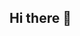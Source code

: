 ## Hi there 👋

<!--
**MG201028/MG201028** is a ✨ _special_ ✨ repository because its `README.md` (this file) appears on your GitHub profile.

Here are some ideas to get you started:

- 🔭 I’m currently working on some hobbys
- 🌱 I’m currently learning to do some new thinks 
- 👯 I’m looking to collaborate on work with my friends  
- 🤔 I’m looking for help with people
- 💬 Ask me about automotive products  
- 📫 How to reach me: dont do
- 😄 Pronouns:He ande Hes
- ⚡ Fun fact: I have a automotive static
-my acont: @MG201028

